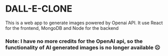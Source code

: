 # DALL-E-CLONE
This is a web app to generate images powered by Openai API. It use React for the frontend, MongoDB and Node for the backend

### Note: I have no more credits for the OpenAI api, so the functionality of AI generated images is no longer available ☹️
